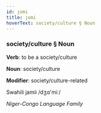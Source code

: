 ```yaml
---
id: ȷomi
title: ȷomi
hoverText: society/culture § Noun
---
```


### society/culture § Noun

**Verb**: to be a society/culture

**Noun**: society/culture

**Modifier**: society/culture-related

Swahili jamii /dʒɑ'miː/

*Niger-Congo Language Family*